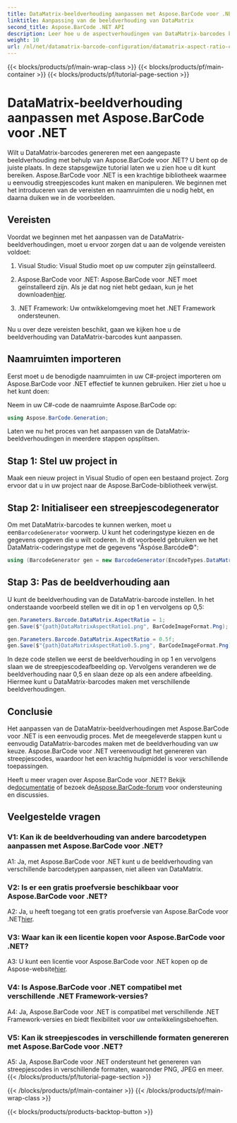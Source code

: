 ```yaml
---
title: DataMatrix-beeldverhouding aanpassen met Aspose.BarCode voor .NET
linktitle: Aanpassing van de beeldverhouding van DataMatrix
second_title: Aspose.BarCode .NET API
description: Leer hoe u de aspectverhoudingen van DataMatrix-barcodes kunt aanpassen met Aspose.BarCode voor .NET. Stapsgewijze handleiding voor het genereren van streepjescodes.
weight: 10
url: /nl/net/datamatrix-barcode-configuration/datamatrix-aspect-ratio-customization/
---
```


{{< blocks/products/pf/main-wrap-class >}}
{{< blocks/products/pf/main-container >}}
{{< blocks/products/pf/tutorial-page-section >}}

# DataMatrix-beeldverhouding aanpassen met Aspose.BarCode voor .NET

Wilt u DataMatrix-barcodes genereren met een aangepaste beeldverhouding met behulp van Aspose.BarCode voor .NET? U bent op de juiste plaats. In deze stapsgewijze tutorial laten we u zien hoe u dit kunt bereiken. Aspose.BarCode voor .NET is een krachtige bibliotheek waarmee u eenvoudig streepjescodes kunt maken en manipuleren. We beginnen met het introduceren van de vereisten en naamruimten die u nodig hebt, en daarna duiken we in de voorbeelden.

## Vereisten

Voordat we beginnen met het aanpassen van de DataMatrix-beeldverhoudingen, moet u ervoor zorgen dat u aan de volgende vereisten voldoet:

1. Visual Studio: Visual Studio moet op uw computer zijn geïnstalleerd.

2.  Aspose.BarCode voor .NET: Aspose.BarCode voor .NET moet geïnstalleerd zijn. Als je dat nog niet hebt gedaan, kun je het downloaden[hier](https://releases.aspose.com/barcode/net/).

3. .NET Framework: Uw ontwikkelomgeving moet het .NET Framework ondersteunen.

Nu u over deze vereisten beschikt, gaan we kijken hoe u de beeldverhouding van DataMatrix-barcodes kunt aanpassen.

## Naamruimten importeren

Eerst moet u de benodigde naamruimten in uw C#-project importeren om Aspose.BarCode voor .NET effectief te kunnen gebruiken. Hier ziet u hoe u het kunt doen:

Neem in uw C#-code de naamruimte Aspose.BarCode op:

```csharp
using Aspose.BarCode.Generation;
```

Laten we nu het proces van het aanpassen van de DataMatrix-beeldverhoudingen in meerdere stappen opsplitsen.

## Stap 1: Stel uw project in

Maak een nieuw project in Visual Studio of open een bestaand project. Zorg ervoor dat u in uw project naar de Aspose.BarCode-bibliotheek verwijst.

## Stap 2: Initialiseer een streepjescodegenerator

 Om met DataMatrix-barcodes te kunnen werken, moet u een`BarcodeGenerator` voorwerp. U kunt het coderingstype kiezen en de gegevens opgeven die u wilt coderen. In dit voorbeeld gebruiken we het DataMatrix-coderingstype met de gegevens "Åspóse.Barcóde©":

```csharp
using (BarcodeGenerator gen = new BarcodeGenerator(EncodeTypes.DataMatrix, "Åspóse.Barcóde©"))
```

## Stap 3: Pas de beeldverhouding aan

U kunt de beeldverhouding van de DataMatrix-barcode instellen. In het onderstaande voorbeeld stellen we dit in op 1 en vervolgens op 0,5:

```csharp
gen.Parameters.Barcode.DataMatrix.AspectRatio = 1;
gen.Save($"{path}DataMatrixAspectRatio1.png", BarCodeImageFormat.Png);

gen.Parameters.Barcode.DataMatrix.AspectRatio = 0.5f;
gen.Save($"{path}DataMatrixAspectRatio0.5.png", BarCodeImageFormat.Png);
```

In deze code stellen we eerst de beeldverhouding in op 1 en vervolgens slaan we de streepjescodeafbeelding op. Vervolgens veranderen we de beeldverhouding naar 0,5 en slaan deze op als een andere afbeelding. Hiermee kunt u DataMatrix-barcodes maken met verschillende beeldverhoudingen.

## Conclusie

Het aanpassen van de DataMatrix-beeldverhoudingen met Aspose.BarCode voor .NET is een eenvoudig proces. Met de meegeleverde stappen kunt u eenvoudig DataMatrix-barcodes maken met de beeldverhouding van uw keuze. Aspose.BarCode voor .NET vereenvoudigt het genereren van streepjescodes, waardoor het een krachtig hulpmiddel is voor verschillende toepassingen.

 Heeft u meer vragen over Aspose.BarCode voor .NET? Bekijk de[documentatie](https://reference.aspose.com/barcode/net/) of bezoek de[Aspose.BarCode-forum](https://forum.aspose.com/c/barcode/13) voor ondersteuning en discussies.

## Veelgestelde vragen

### V1: Kan ik de beeldverhouding van andere barcodetypen aanpassen met Aspose.BarCode voor .NET?

A1: Ja, met Aspose.BarCode voor .NET kunt u de beeldverhouding van verschillende barcodetypen aanpassen, niet alleen van DataMatrix.

### V2: Is er een gratis proefversie beschikbaar voor Aspose.BarCode voor .NET?

 A2: Ja, u heeft toegang tot een gratis proefversie van Aspose.BarCode voor .NET[hier](https://releases.aspose.com/).

### V3: Waar kan ik een licentie kopen voor Aspose.BarCode voor .NET?

 A3: U kunt een licentie voor Aspose.BarCode voor .NET kopen op de Aspose-website[hier](https://purchase.aspose.com/buy).

### V4: Is Aspose.BarCode voor .NET compatibel met verschillende .NET Framework-versies?

A4: Ja, Aspose.BarCode voor .NET is compatibel met verschillende .NET Framework-versies en biedt flexibiliteit voor uw ontwikkelingsbehoeften.

### V5: Kan ik streepjescodes in verschillende formaten genereren met Aspose.BarCode voor .NET?

A5: Ja, Aspose.BarCode voor .NET ondersteunt het genereren van streepjescodes in verschillende formaten, waaronder PNG, JPEG en meer.
{{< /blocks/products/pf/tutorial-page-section >}}

{{< /blocks/products/pf/main-container >}}
{{< /blocks/products/pf/main-wrap-class >}}

{{< blocks/products/products-backtop-button >}}

